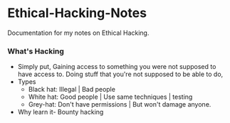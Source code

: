 # Ethical-Hacking-Notes
Documentation for my notes on Ethical Hacking. 

### What's Hacking
 - Simply put, Gaining access to something you were not supposed to have access to. Doing stuff that you're not supposed to be able to do, 
 - Types
   - Black hat: Illegal | Bad people
   - White hat: Good people | Use same techniques | testing
   - Grey-hat: Don't have permissions | But won't damage anyone.
 - Why learn it- Bounty hacking 
